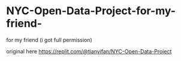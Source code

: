 # NYC-Open-Data-Project-for-my-friend-
for my friend (i got full permission)

original here
https://replit.com/@tianyifan/NYC-Open-Data-Project
